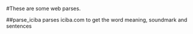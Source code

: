 #These are some web parses.

##parse_iciba parses iciba.com to get the word meaning, soundmark and sentences
